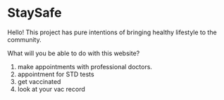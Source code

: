 # StaySafe

Hello!
This project has pure intentions of bringing healthy lifestyle to the community.

What will you be able to do with this website?

1. make appointments with professional doctors.
2. appointment for STD tests
3. get vaccinated
4. look at your vac record